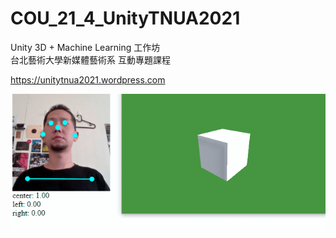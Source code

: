 # COU_21_4_UnityTNUA2021
Unity 3D + Machine Learning 工作坊 <br>
台北藝術大學新媒體藝術系 互動專題課程

https://unitytnua2021.wordpress.com

![](https://github.com/weichih25/COU_21_4_UnityTNUA2021/blob/main/demo.gif)
